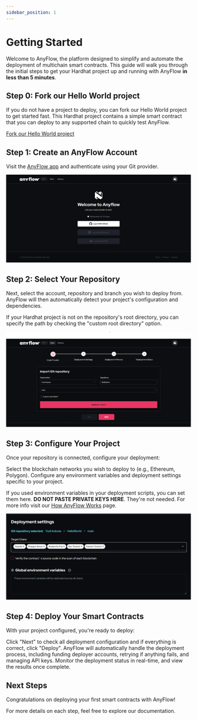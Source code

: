 ```yaml
---
sidebar_position: 1
---
```


# Getting Started

Welcome to AnyFlow, the platform designed to simplify and automate the deployment of multichain smart contracts. This guide will walk you through the initial steps to get your Hardhat project up and running with AnyFlow **in less than 5 minutes**.

<!-- ## Overview
AnyFlow enables web3 developers to deploy smart contracts across multiple blockchains with ease. Whether you're a solo developer or part of a larger team, AnyFlow provides the tools and workflows to streamline your deployment process. No more RPC configurations, API key management, faucets or chain-specific settings — AnyFlow handles it all for you. -->

## Step 0: Fork our Hello World project

If you do not have a project to deploy, you can fork our Hello World project to get started fast. This Hardhat project contains a simple smart contract that you can deploy to any supported chain to quickly test AnyFlow.

[Fork our Hello World project](https://github.com/AnyFlowLabs/HelloWorld)

## Step 1: Create an AnyFlow Account

Visit the [AnyFlow app](https://app.anyflow.pro/) and authenticate using your Git provider.

![](./img/login.png)

## Step 2: Select Your Repository

Next, select the account, repository and branch you wish to deploy from. AnyFlow will then automatically detect your project's configuration and dependencies.

If your Hardhat project is not on the repository's root directory, you can specify the path by checking the "custom root directory" option.

![](./img/repository.png)

## Step 3: Configure Your Project
Once your repository is connected, configure your deployment:

Select the blockchain networks you wish to deploy to (e.g., Ethereum, Polygon).
Configure any environment variables and deployment settings specific to your project.

If you used environment variables in your deployment scripts, you can set them here. **DO NOT PASTE PRIVATE KEYS HERE**. They're not needed. For more info visit our [How AnyFlow Works](/docs/how_it_works/1_private_keys.md) page.

![](./img/config.png)

## Step 4: Deploy Your Smart Contracts
With your project configured, you're ready to deploy:

Click "Next" to check all deployment configuration and if everything is correct, click "Deploy".
AnyFlow will automatically handle the deployment process, including funding deployer accounts, retrying if anything fails, and managing API keys.
Monitor the deployment status in real-time, and view the results once complete.

## Next Steps
Congratulations on deploying your first smart contracts with AnyFlow!

<!-- Here’s what you can do next: -->

<!-- - **Explore Advanced Features:** Learn about deterministic addresses, staging environments, multi-step signing, and other advanced features.
- **Integrate with Your Workflow:** Set up CI/CD pipelines with AnyFlow to automate future deployments.
- **Manage Deployments:** Use the AnyFlow dashboard to monitor, redeploy, or roll back your contracts as needed.
- **Try our CLI:** Use the AnyFlow CLI to deploy contracts from your local machine or integrate with your existing scripts. -->

For more details on each step, feel free to explore our documentation.
